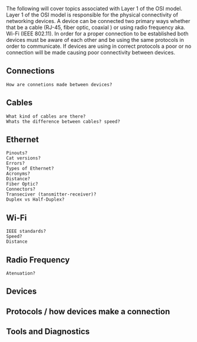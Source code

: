 The following will cover topics associated with Layer 1 of the OSI model.  Layer 1 of the OSI model is responsible for the physical connectivity of networking devices.  A device can be connected two primary ways whether that be a cable (RJ-45, fiber optic, coaxial ) or using radio frequency aka. Wi-Fi (IEEE 802.11).  In order for a proper connection to be established both devices must be aware of each other and be using the same protocols in order to communicate.  If devices are using in correct protocols a poor or no connection will be made causing poor connectivity between devices.

## Connections
	How are connetions made between devices?
## Cables
	What kind of cables are there?
	Whats the difference between cables? speed?
## Ethernet
	Pinouts?
	Cat versions?
	Errors?
	Types of Ethernet?
	Acronyms?
	Distance?
	Fiber Optic?
	Connectors?
	Transeciver (tansmitter-receiver)?
	Duplex vs Half-Duplex?
## Wi-Fi
	IEEE standards?
	Speed?
	Distance
	

## Radio Frequency
	Atenuation?
## Devices

## Protocols / how devices make a connection

## Tools and Diagnostics